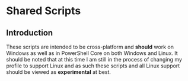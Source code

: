 # Shared Scripts

## Introduction

These scripts are intended to be cross-platform and **should** work on Windows as well as in PowerShell Core on both Windows and Linux.  It should be noted that at this time I am still in the process of changing my profile to support Linux and as such these scripts and all Linux support should be viewed as **experimental** at best.
